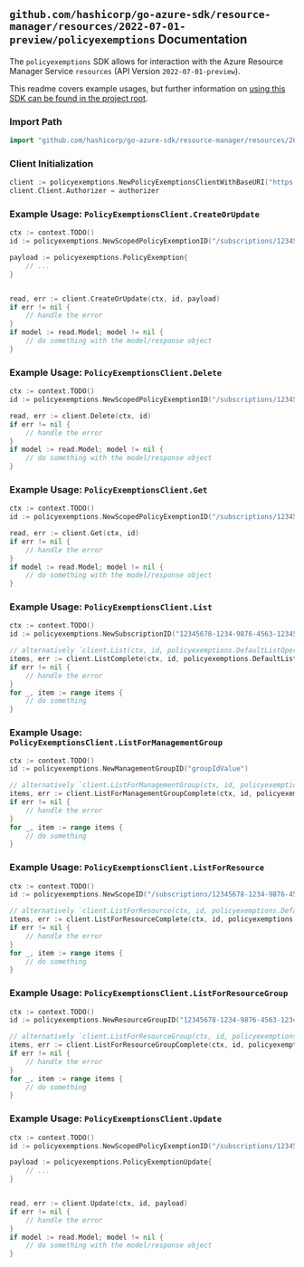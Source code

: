 
## `github.com/hashicorp/go-azure-sdk/resource-manager/resources/2022-07-01-preview/policyexemptions` Documentation

The `policyexemptions` SDK allows for interaction with the Azure Resource Manager Service `resources` (API Version `2022-07-01-preview`).

This readme covers example usages, but further information on [using this SDK can be found in the project root](https://github.com/hashicorp/go-azure-sdk/tree/main/docs).

### Import Path

```go
import "github.com/hashicorp/go-azure-sdk/resource-manager/resources/2022-07-01-preview/policyexemptions"
```


### Client Initialization

```go
client := policyexemptions.NewPolicyExemptionsClientWithBaseURI("https://management.azure.com")
client.Client.Authorizer = authorizer
```


### Example Usage: `PolicyExemptionsClient.CreateOrUpdate`

```go
ctx := context.TODO()
id := policyexemptions.NewScopedPolicyExemptionID("/subscriptions/12345678-1234-9876-4563-123456789012/resourceGroups/some-resource-group", "policyExemptionValue")

payload := policyexemptions.PolicyExemption{
	// ...
}


read, err := client.CreateOrUpdate(ctx, id, payload)
if err != nil {
	// handle the error
}
if model := read.Model; model != nil {
	// do something with the model/response object
}
```


### Example Usage: `PolicyExemptionsClient.Delete`

```go
ctx := context.TODO()
id := policyexemptions.NewScopedPolicyExemptionID("/subscriptions/12345678-1234-9876-4563-123456789012/resourceGroups/some-resource-group", "policyExemptionValue")

read, err := client.Delete(ctx, id)
if err != nil {
	// handle the error
}
if model := read.Model; model != nil {
	// do something with the model/response object
}
```


### Example Usage: `PolicyExemptionsClient.Get`

```go
ctx := context.TODO()
id := policyexemptions.NewScopedPolicyExemptionID("/subscriptions/12345678-1234-9876-4563-123456789012/resourceGroups/some-resource-group", "policyExemptionValue")

read, err := client.Get(ctx, id)
if err != nil {
	// handle the error
}
if model := read.Model; model != nil {
	// do something with the model/response object
}
```


### Example Usage: `PolicyExemptionsClient.List`

```go
ctx := context.TODO()
id := policyexemptions.NewSubscriptionID("12345678-1234-9876-4563-123456789012")

// alternatively `client.List(ctx, id, policyexemptions.DefaultListOperationOptions())` can be used to do batched pagination
items, err := client.ListComplete(ctx, id, policyexemptions.DefaultListOperationOptions())
if err != nil {
	// handle the error
}
for _, item := range items {
	// do something
}
```


### Example Usage: `PolicyExemptionsClient.ListForManagementGroup`

```go
ctx := context.TODO()
id := policyexemptions.NewManagementGroupID("groupIdValue")

// alternatively `client.ListForManagementGroup(ctx, id, policyexemptions.DefaultListForManagementGroupOperationOptions())` can be used to do batched pagination
items, err := client.ListForManagementGroupComplete(ctx, id, policyexemptions.DefaultListForManagementGroupOperationOptions())
if err != nil {
	// handle the error
}
for _, item := range items {
	// do something
}
```


### Example Usage: `PolicyExemptionsClient.ListForResource`

```go
ctx := context.TODO()
id := policyexemptions.NewScopeID("/subscriptions/12345678-1234-9876-4563-123456789012/resourceGroups/some-resource-group")

// alternatively `client.ListForResource(ctx, id, policyexemptions.DefaultListForResourceOperationOptions())` can be used to do batched pagination
items, err := client.ListForResourceComplete(ctx, id, policyexemptions.DefaultListForResourceOperationOptions())
if err != nil {
	// handle the error
}
for _, item := range items {
	// do something
}
```


### Example Usage: `PolicyExemptionsClient.ListForResourceGroup`

```go
ctx := context.TODO()
id := policyexemptions.NewResourceGroupID("12345678-1234-9876-4563-123456789012", "example-resource-group")

// alternatively `client.ListForResourceGroup(ctx, id, policyexemptions.DefaultListForResourceGroupOperationOptions())` can be used to do batched pagination
items, err := client.ListForResourceGroupComplete(ctx, id, policyexemptions.DefaultListForResourceGroupOperationOptions())
if err != nil {
	// handle the error
}
for _, item := range items {
	// do something
}
```


### Example Usage: `PolicyExemptionsClient.Update`

```go
ctx := context.TODO()
id := policyexemptions.NewScopedPolicyExemptionID("/subscriptions/12345678-1234-9876-4563-123456789012/resourceGroups/some-resource-group", "policyExemptionValue")

payload := policyexemptions.PolicyExemptionUpdate{
	// ...
}


read, err := client.Update(ctx, id, payload)
if err != nil {
	// handle the error
}
if model := read.Model; model != nil {
	// do something with the model/response object
}
```
